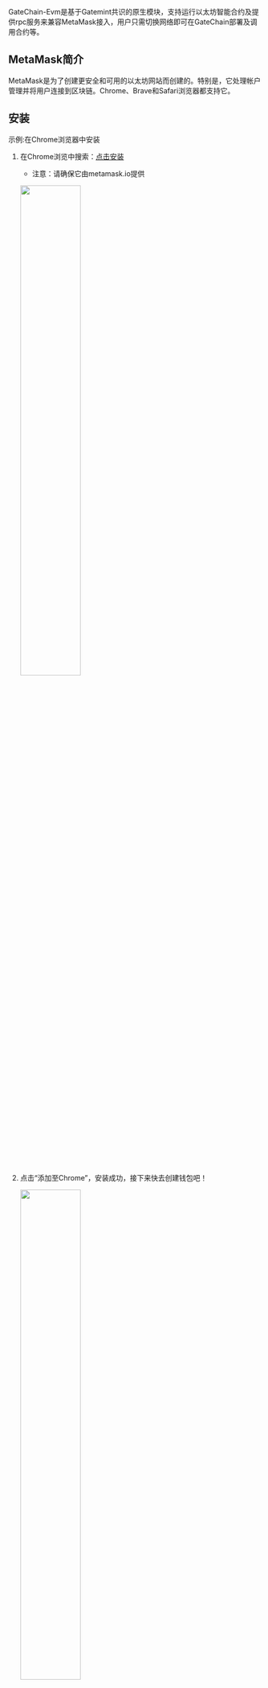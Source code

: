
<span id="MetaMask接入指南"></span>

GateChain-Evm是基于Gatemint共识的原生模块，支持运行以太坊智能合约及提供rpc服务来兼容MetaMask接入，用户只需切换网络即可在GateChain部署及调用合约等。

## MetaMask简介

MetaMask是为了创建更安全和可用的以太坊网站而创建的。特别是，它处理帐户管理并将用户连接到区块链。Chrome、Brave和Safari浏览器都支持它。

## 安装

示例:在Chrome浏览器中安装

1. 在Chrome浏览中搜索：<a href="https://chrome.google.com/webstore/search/MetaMask" target="_blank">点击安装</a>
	* 注意：请确保它由metamask.io提供
	
	 <a data-fancybox title="" href="@assets/img/zh/metamask1.png"><img src="@assets/img/zh/metamask1.png"  height=50% width=50%></a>
	
	

2. 点击“添加至Chrome”，安装成功，接下来快去创建钱包吧！
 
	<a data-fancybox title="" href="@assets/img/zh/metamask2.png"><img src="@assets/img/zh/metamask2.png"  height=50% width=50%></a>

### 创建账户

1.可以选择导入钱包或创建钱包，点击“创建钱包”

<a data-fancybox title="" href="@assets/img/zh/metamask3.png"><img src="@assets/img/zh/metamask3.png"  height=50% width=50%></a>

2.输入密码及备份账户助记词

<a data-fancybox title="" href="@assets/img/zh/metamask4.png"><img src="@assets/img/zh/metamask4.png"  height=50% width=50%></a>
<a data-fancybox title="" href="@assets/img/zh/metamask5.png"><img src="@assets/img/zh/metamask5.png"  height=50% width=50%></a>

3.完成助记词验证后，创建账户成功，接下来快去与gatechain网络连接吧!

<a data-fancybox title="" href="@assets/img/zh/metamask6.png"><img src="@assets/img/zh/metamask6.png"  height=50% width=50%></a>

### 配置GateChain网络

1. 点击MetaMask-设置-网络-添加网络，配置GateChain网络服务

<a data-fancybox title="" href="@assets/img/zh/metamask7.png"><img src="@assets/img/zh/metamask7.png"  height=50% width=50%></a>

* 网络名称: GateChain （可自定义）
* RPC URL1: https://evm.gatenode.cc
* RPC URL2: https://evm-hk.gatenode.cc
* 链 ID: 86
* 符号: GT
* 区块浏览器: https://gatescan.org/

### 将您的“gt”账户余额转入到MetaMask账户余额中

1. 钱包转账:复制MetaMask账户地址，粘贴到钱包-转账-接收地址中，进行转账[[具体操作步骤]](../../integration/gatechain-wallet/index.md#evm)

2. CLI或API转账：与普通转账交易一样，只需替换接收人地址即可。
> [[CLI操作步骤]](../../developers/cli/tx/index.md#发送交易-api)
> 
> [[API操作步骤]](../../developers/api/tx/index.md#发送交易-命令行)

### 将您的GT转账到MetaMask其他账户中

1.选择要转账的账户，进入主页点击“发送”按钮。

<a data-fancybox title="" href="@assets/img/zh/metamask10.png"><img src="@assets/img/zh/metamask10.png"  height=50% width=50%></a>

2.输入要发送的账户地址及金额，点击“下一步”。

<a data-fancybox title="" href="@assets/img/zh/metamask11.png"><img src="@assets/img/zh/metamask11.png"  height=50% width=50%></a>

3.确认交易信息，点击“确认”，等待交易打包。

<a data-fancybox title="" href="@assets/img/zh/metamask12.png"><img src="@assets/img/zh/metamask12.png"  height=50% width=50%></a>

4.交易成功后可以去gatechain浏览器查看交易详细信息。
	
>浏览器地址：<a href="https://gatescan.org/txs" target="_blank">点击进入</a>





